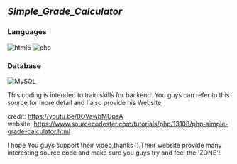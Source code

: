 ﻿<h2><i>Simple_Grade_Calculator </i></h2>
<h3>Languages</h3>
<p>
   <img src="https://img.shields.io/badge/HTML5-E34F26?style=for-the-badge&logo=html5&logoColor=white" alt="html5" />
    <img src="https://img.shields.io/badge/PHP-777BB4?style=for-the-badge&logo=php&logoColor=white" alt="php" />
</p>
<h3>Database</h3>
<p>
    <img src="https://img.shields.io/badge/MySQL-00000F?style=for-the-badge&logo=mysql&logoColor=white" alt="MySQL" />
</p>


This coding is intended to train skills for backend. You guys can refer to this source for more detail and I also provide his Website

credit: https://youtu.be/0OVawbMUpsA
<br>
website: https://www.sourcecodester.com/tutorials/php/13108/php-simple-grade-calculator.html


I hope You guys support their video,thanks :).Their website provide many interesting source code and make sure you guys try and feel the 'ZONE'!!
